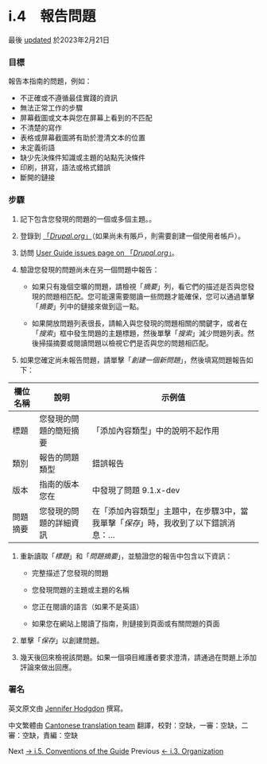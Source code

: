 # i.4　報告問題
最後 [updated](/node/2827280/discuss) 於2023年2月21日

### [](#s-goal "Permalink to this headline")目標
報告本指南的問題，例如：

- 不正確或不遵循最佳實踐的資訊
- 無法正常工作的步驟
- 屏幕截圖或文本與您在屏幕上看到的不匹配
- 不清楚的寫作
- 表格或屏幕截圖將有助於澄清文本的位置
- 未定義術語
- 缺少先決條件知識或主題的站點先決條件
- 印刷，拼寫，語法或格式錯誤
- 斷開的鏈接

### [](#s-steps "Permalink to this headline")步驟
1. 記下包含您發現的問題的一個或多個主題。。
1. 登錄到 [「*Drupal.org*」](https://www.drupal.org)（如果尚未有賬戶，則需要創建一個使用者帳戶）。
1. 訪問 [User Guide issues page on 「*Drupal.org*」](https://www.drupal.org/project/issues/user_guide)。
1. 驗證您發現的問題尚未在另一個問題中報告：
    - 如果只有幾個空曠的問題，請檢視「*摘要*」列，看它們的描述是否與您發現的問題相匹配。您可能還需要閱讀一些問題才能確保，您可以通過單擊「*摘要*」列中的鏈接來做到這一點。

    - 如果開放問題列表很長，請輸入與您發現的問題相關的關鍵字，或者在「*搜索*」框中發生問題的主題標題，然後單擊「*搜索*」減少問題列表。然後掃描摘要或閱讀問題以檢視它們是否與您的問題相匹配。


1. 如果您確定尚未報告問題，請單擊「*創建一個新問題*」，然後填寫問題報告如下：

  
  
| 欄位名稱 | 說明 | 示例值 |  
| ---- | ---- | ---- |  
| 標題 | 您發現的問題的簡短摘要 | 「添加內容類型」中的說明不起作用 |  
| 類別 | 報告的問題類型 | 錯誤報告 |  
| 版本 | 指南的版本您在 |中發現了問題 9.1.x-dev |  
| 問題摘要 | 您發現的問題的詳細資訊 | 在「添加內容類型」主題中，在步驟3中，當我單擊「*保存*」時，我收到了以下錯誤消息：… |  
1. 重新讀取「*標題*」和「*問題摘要*」，並驗證您的報告中包含以下資訊：
    - 完整描述了您發現的問題

    - 您發現問題的主題或主題的名稱

    - 您正在閱讀的語言（如果不是英語）

    - 如果您在網站上閱讀了指南，則鏈接到頁面或有關問題的頁面


1. 單擊「*保存*」以創建問題。
1. 幾天後回來檢視該問題。如果一個項目維護者要求澄清，請通過在問題上添加評論來做出回應。

### 署名
英文原文由 [Jennifer Hodgdon](https://www.drupal.org/u/jhodgdon) 撰寫。

中文繁體由 [Cantonese translation team](https://github.com/Drupal-Cantonese) 翻譯，校對：空缺，一審：空缺，二審：空缺，責編：空缺

 Next [→ i.5. Conventions of the Guide](/docs/user_guide/en/preface-conventions.html) Previous [← i.3. Organization](/docs/user_guide/en/preface-organization.html)

